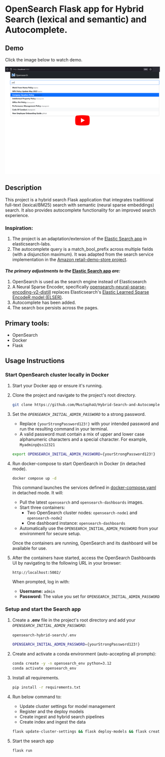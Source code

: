 # OpenSearch Flask app for Hybrid Search (lexical and semantic) and Autocomplete.

## Demo
Click the image below to watch demo.

[![Demo GIF](Demo/demo_thumbnail.png)](https://youtu.be/yXaazLgSs8A)

## Description
This project is a hybrid search Flask application that integrates traditional full-text (lexical/BM25) search with semantic (neural sparse embeddings) search. It also provides autocomplete functionality for an improved search experience.

### Inspiration:  
1. The project is an adaptation/extension of the [Elastic Search app](https://github.com/elastic/elasticsearch-labs/tree/main/example-apps/search-tutorial/v3/search-tutorial) in elasticsearch-labs.
2. The autocomplete query is a match_bool_prefix across multiple fields (with a disjunction maximum). It was adapted from the search service implementation in the [Amazon retail-demo-store project](https://github.com/aws-samples/retail-demo-store/blob/master/src/search/src/search-service/app.py).

#### *The primary adjustments to the* [Elastic Search app](https://github.com/elastic/elasticsearch-labs/tree/main/example-apps/search-tutorial/v3/search-tutorial) *are:*
1. OpenSearch is used as the search engine instead of Elasticsearch
2. A Neural Sparse Encoder, specifically [opensearch-neural-sparse-encoding-v2-distill](https://huggingface.co/opensearch-project/opensearch-neural-sparse-encoding-v2-distill) replaces Elasticsearch's [Elastic Learned Sparse EncodeR model (ELSER)](https://www.elastic.co/docs/solutions/search/semantic-search/semantic-search-elser-ingest-pipelines#:~:text=Elastic%20Learned%20Sparse%20EncodeR%20%2D%20or%20ELSER%20%2D%20is%20an%20NLP%20model%20trained%20by%20Elastic%20that%20enables%20you%20to%20perform%20semantic%20search%20by%20using%20sparse%20vector%20representation).
3. Autocomplete has been added.
4. The search box persists across the pages.


## Primary tools:
* OpenSearch
* Docker
* Flask

## Usage Instructions

### Start OpenSearch cluster locally in Docker
1. Start your Docker app or ensure it's running.
2. Clone the project and navigate to the project's root directory.
    ```bash
    git clone https://github.com/MustaphaU/Hybrid-Search-and-Autocomplete-Flask-app-with-OpenSearch.git && cd Hybrid-Search-and-Autocomplete-Flask-app-with-OpenSearch
    ```
3. Set the *`OPENSEARCH_INITIAL_ADMIN_PASSWORD`* to a strong password.   
    * Replace `{yourStrongPassword123!}` with your intended password and run the resulting command in your terminal.  
    * A valid password must contain a mix of upper and lower case alphanumeric characters and a special character. For example, `Myadminp@ss12321`  
    ```bash
    export OPENSEARCH_INITIAL_ADMIN_PASSWORD={yourStrongPassword123!}
    ```
4. Run docker-compose to start OpenSearch in Docker (in detached mode).
    ```bash
    docker compose up -d
    ```
    This command launches the services defined in [docker-compose.yaml](docker-compose.yml) in detached mode. It will:

    - Pull the latest `opensearch` and `opensearch-dashboards` images.
    - Start three containers:
      - Two OpenSearch cluster nodes: `opensearch-node1` and `opensearch-node2`
      - One dashboard instance: `opensearch-dashboards`
    - Automatically use the `OPENSEARCH_INITIAL_ADMIN_PASSWORD` from your environment for secure setup.

    Once the containers are running, OpenSearch and its dashboard will be available for use.

5. After the containers have started, access the OpenSearch Dashboards UI by navigating to the following URL in your browser:

    ```
    http://localhost:5002/
    ```

    When prompted, log in with:
    - **Username:** `admin`
    - **Password:** The value you set for `OPENSEARCH_INITIAL_ADMIN_PASSWORD`

### Setup and start the Search app
1. Create a **.env** file in the project's root directory and add your *`OPENSEARCH_INITIAL_ADMIN_PASSWORD`*:  

    `opensearch-hybrid-search/.env`

    ```bash
    OPENSEARCH_INITIAL_ADMIN_PASSWORD={yourStrongPassword123!}
    ```
2. Create and activate a conda environment (auto-accepting all prompts):
    ```bash
    conda create -y -n opensearch_env python=3.12
    conda activate opensearch_env
    ```

3. Install all requirements.
    ```bash
    pip install -r requirements.txt
    ```

4. Run below command to: 
   * Update cluster settings for model management  
   * Register and the deploy models  
   * Create ingest and hybrid search pipelines
   * Create index and ingest the data
    ```bash
    flask update-cluster-settings && flask deploy-models && flask create-pipelines && flask reindex
    ```
5. Start the search app
    ```bash
    flask run
    ```
